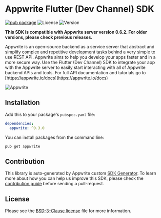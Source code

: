 # Appwrite Flutter (Dev Channel) SDK

[![pub package](https://img.shields.io/pub/v/appwrite.svg)](https://pub.dartlang.org/packages/appwrite)
![License](https://img.shields.io/github/license/appwrite/sdk-for-flutter-dev.svg?v=1)
![Version](https://img.shields.io/badge/api%20version-0.7.0-blue.svg?v=1)

**This SDK is compatible with Appwrite server version 0.6.2. For older versions, please check previous releases.**

Appwrite is an open-source backend as a service server that abstract and simplify complex and repetitive development tasks behind a very simple to use REST API. Appwrite aims to help you develop your apps faster and in a more secure way.
                        Use the Flutter (Dev Channel) SDK to integrate your app with the Appwrite server to easily start interacting with all of Appwrite backend APIs and tools.
                        For full API documentation and tutorials go to [https://appwrite.io/docs](https://appwrite.io/docs)



![Appwrite](https://appwrite.io/images/github.png)

## Installation

Add this to your package's `pubspec.yaml` file:

```yml
dependencies:
  appwrite: ^0.3.0
```

You can install packages from the command line:

```bash
pub get appwrite
```

## Contribution

This library is auto-generated by Appwrite custom [SDK Generator](https://github.com/appwrite/sdk-generator). To learn more about how you can help us improve this SDK, please check the [contribution guide](https://github.com/appwrite/sdk-generator/blob/master/CONTRIBUTING.md) before sending a pull-request.

## License

Please see the [BSD-3-Clause license](https://raw.githubusercontent.com/appwrite/appwrite/master/LICENSE) file for more information.